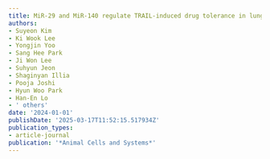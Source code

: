 ```yaml
---
title: MiR-29 and MiR-140 regulate TRAIL-induced drug tolerance in lung cancer
authors:
- Suyeon Kim
- Ki Wook Lee
- Yongjin Yoo
- Sang Hee Park
- Ji Won Lee
- Suhyun Jeon
- Shaginyan Illia
- Pooja Joshi
- Hyun Woo Park
- Han-En Lo
- ' others'
date: '2024-01-01'
publishDate: '2025-03-17T11:52:15.517934Z'
publication_types:
- article-journal
publication: '*Animal Cells and Systems*'
---
```

